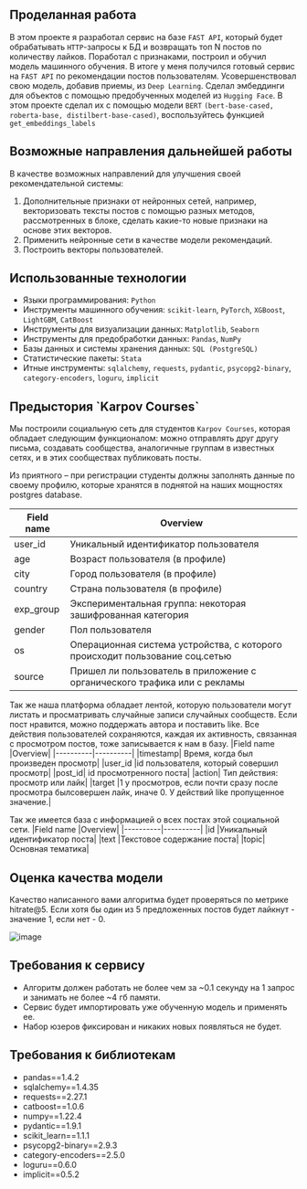 
<h2>Проделанная работа</h2>

В этом проекте я разработал сервис на базе `FAST API`, который будет обрабатывать `HTTP`-запросы к БД и возвращать топ N постов по количеству лайков.
Поработал с признаками, построил и обучил модель машинного обучения. В итоге у меня получился готовый сервис на `FAST API` по рекомендации постов пользователям.
Усовершенствовал свою модель, добавив приемы, из `Deep Learning`. Сделал эмбеддинги для объектов с помощью предобученных моделей из `Hugging Face`. 
В этом проекте сделал их с помощью модели `BERT` `(bert-base-cased, roberta-base, distilbert-base-cased)`, воспользуйтесь функцией `get_embeddings_labels`

<h2>Возможные направления дальнейшей работы</h2>
В качестве возможных направлений для улучшения своей рекомендательной системы:

1. Дополнительные признаки от нейронных сетей, например, векторизовать тексты постов с помощью разных методов, рассмотренных в блоке, сделать какие-то новые признаки на основе этих векторов.
2. Применить нейронные сети в качестве модели рекомендаций.
3. Построить векторы пользователей.

<h2>Использованные технологии</h2>

* Языки программирования: `Python`
* Инструменты машинного обучения: `scikit-learn`, `PyTorch`, `XGBoost`, `LightGBM`, `CatBoost`
* Инструменты для визуализации данных: `Matplotlib`, `Seaborn`
* Инструменты для предобработки данных: `Pandas`, `NumPy`
* Базы данных и системы хранения данных: `SQL (PostgreSQL)`
* Статистические пакеты: `Stata`
* Итные инструменты: `sqlalchemy`, `requests`, `pydantic`, `psycopg2-binary`, `category-encoders`, `loguru`, `implicit`




<h2>Предыстория `Karpov Courses`</h2>

Мы построили социальную сеть для студентов `Karpov Courses`, которая обладает следующим функционалом: можно отправлять друг другу письма, создавать сообщества, аналогичные группам в известных сетях, и в этих сообществах публиковать посты.

Из приятного – при регистрации студенты должны заполнять данные по своему профилю, которые хранятся в поднятой на наших мощностях postgres database.

| Field name | Overview |
|----------|----------|
|user_id|Уникальный идентификатор пользователя|
|age| Возраст пользователя (в профиле)  |
|city|Город пользователя (в профиле)|
|country|Страна пользователя (в профиле)|
|exp_group|Экспериментальная группа: некоторая зашифрованная категория|
|gender|Пол пользователя|
|os|Операционная система устройства, с которого происходит пользование соц.сетью|
|source|Пришел ли пользователь в приложение с органического трафика или с рекламы|


Так же наша платформа обладает лентой, которую пользователи могут листать и просматривать случайные записи случайных сообществ. Если пост нравится, можно поддержать автора и поставить like.
Все действия пользователей сохраняются, каждая их активность, связанная с просмотром постов, тоже записывается к нам в базу.
|Field name	|Overview|
|----------|----------|
|timestamp|	Время, когда был произведен просмотр|
|user_id	|id пользователя, который совершил просмотр|
|post_id|	id просмотренного поста|
|action|	Тип действия: просмотр или лайк|
|target	|1 у просмотров, если почти сразу после просмотра былсовершен лайк, иначе 0. У действий like пропущенное значение.|

Так же имеется база с информацией о всех постах этой социальной сети. 
|Field name	|Overview|
|----------|----------|
|id	|Уникальный идентификатор поста|
|text	|Текстовое содержание поста|
|topic|	Основная тематика|


<h2>Оценка качества модели</h2>

Качество написанного вами алгоритма будет проверяться по метрике hitrate@5.
Если хотя бы один из 5 предложенных постов будет лайкнут - значение 1, если нет - 0. 

![image](https://github.com/babuhinalex/PetProjects/assets/116432702/be591f34-88ec-4551-8ba7-80f196b2c56f)


<h2>Требования к сервису</h2>

* Алгоритм должен работать не более чем за ~0.1 секунду на 1 запрос и занимать не более ~4 гб памяти. 
* Сервис будет импортировать уже обученную модель и применять ее.
* Набор юзеров фиксирован и никаких новых появляться не будет.


<h2>Требования к библиотекам</h2>

* pandas==1.4.2
* sqlalchemy==1.4.35
* requests==2.27.1
* catboost==1.0.6
* numpy==1.22.4
* pydantic==1.9.1
* scikit_learn==1.1.1
* psycopg2-binary==2.9.3
* category-encoders==2.5.0
* loguru==0.6.0
* implicit==0.5.2
